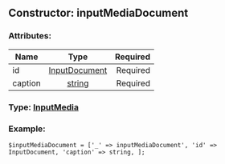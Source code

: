 ## Constructor: inputMediaDocument  

### Attributes:

| Name     |    Type       | Required |
|----------|:-------------:|---------:|
|id|[InputDocument](../types/InputDocument.md) | Required|
|caption|[string](../types/string.md) | Required|


### Type: [InputMedia](../types/InputMedia.md)

### Example:


```
$inputMediaDocument = ['_' => inputMediaDocument', 'id' => InputDocument, 'caption' => string, ];
```